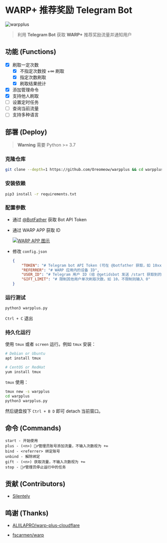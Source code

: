 # WARP+ 推荐奖励 Telegram Bot

![warpplus](https://socialify.git.ci/Oreomeow/warpplus/image?description=1&descriptionEditable=Get%20WARP%2B%20referral%20quote%20and%20notify%20users%20with%20Telegram%20Bot&font=Raleway&forks=1&issues=1&language=1&logo=https%3A%2F%2Fraw.githubusercontent.com%2FOreomeow%2Fwarpplus%2Fmain%2FLogo.png&pattern=Floating%20Cogs&pulls=1&stargazers=1&theme=Light)

> 利用 **Telegram Bot** 获取 **WARP+** 推荐奖励流量并通知用户

## 功能 (Functions)

- [x] 刷取一定次数
  - [x] 不指定次数按 +∞ 刷取
  - [x] 指定次数刷取
  - [x] 刷取结果统计
- [x] 添加管理命令
- [x] 支持他人刷取
- [ ] 设置定时任务
- [ ] 查询当前流量
- [ ] 支持多种语言

## 部署 (Deploy)

> **Warning** 需要 Python >= 3.7

### 克隆仓库

```bash
git clone --depth=1 https://github.com/Oreomeow/warpplus && cd warpplus
```

### 安装依赖

```bash
pip3 install -r requirements.txt
```

### 配置参数

- 通过 [@BotFather](https://t.me/botfather) 获取 Bot API Token

- 通过 WARP APP 获取 ID

  [![WARP APP 图示](https://user-images.githubusercontent.com/62703343/136070323-47f2600a-13e4-4eb0-a64d-d7eb805c28e2.png)](https://github.com/fscarmen/warp)

- 修改 `config.json`

  ```json
  {
      "TOKEN": "# Telegram bot API Token (可在 @botfather 获取，如 10xxx4:AAFcqxxxxgER5uw)",
      "REFERRER": "# WARP 应用内的设备 ID",
      "USER_ID": "# Telegram 用户 ID (给 @getidsbot 发送 /start 获取到的纯数字 ID，如 1434078534)",
      "GIFT_LIMIT": "# 限制其他用户单次刷取次数，如 10，不限制则输入 0"
  }
  ```

### 运行测试

```bash
python3 warpplus.py
```

`Ctrl + C` 退出

### 持久化运行

使用 `tmux` 或者 `screen` 运行。例如 `tmux` 安装：

```bash
# Debian or Ubuntu
apt install tmux

# CentOS or RedHat
yum install tmux
```

`tmux` 使用：

```bash
tmux new -s warpplus
cd warpplus
python3 warpplus.py
```

然后键盘按下 `Ctrl + B D` 即可 detach 当前窗口。

## 命令 (Commands)

```text
start - 开始使用
plus - (<n>) 💂‍♂️管理员账号添加流量，不输入次数视为 +∞
bind - <referrer> 绑定账号
unbind - 解除绑定
gift - (<n>) 获取流量，不输入次数视为 +∞
stop - 💂‍♂️管理员停止运行中的任务
```

## 贡献 (Contributors)

- [Silentely](https://github.com/Silentely)

## 鸣谢 (Thanks)

- [ALIILAPRO/warp-plus-cloudflare](https://github.com/ALIILAPRO/warp-plus-cloudflare)

- [fscarmen/warp](https://github.com/fscarmen/warp)
